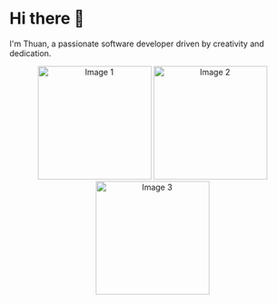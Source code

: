 # Hi there 👋  
I'm Thuan, a passionate software developer driven by creativity and dedication.

<p align="center">
  <img src="https://media.giphy.com/media/78XCFBGOlS6keY1Bil/giphy.gif?cid=790b7611aast19gsc5mgp756hbf7p62v4k5xye37zmhkybnp&ep=v1_gifs_search&rid=giphy.gif&ct=g" alt="Image 1" width="200">
  <img src="https://media.giphy.com/media/Tz30dcgKE3GCTYpxol/giphy.gif?cid=ecf05e47ykg1gb8stpqrxeframy62hkd3s8p8587gh0m1l95&ep=v1_gifs_search&rid=giphy.gif&ct=g" alt="Image 2" width="200">
  <img src="https://media.giphy.com/media/ehw7lcf9szJJfJKGSJ/giphy.gif?cid=ecf05e47ornb717qwzkkvjppvjddjha0jayvznnivot684p9&ep=v1_gifs_search&rid=giphy.gif&ct=g" alt="Image 3" width="200">
</p>
